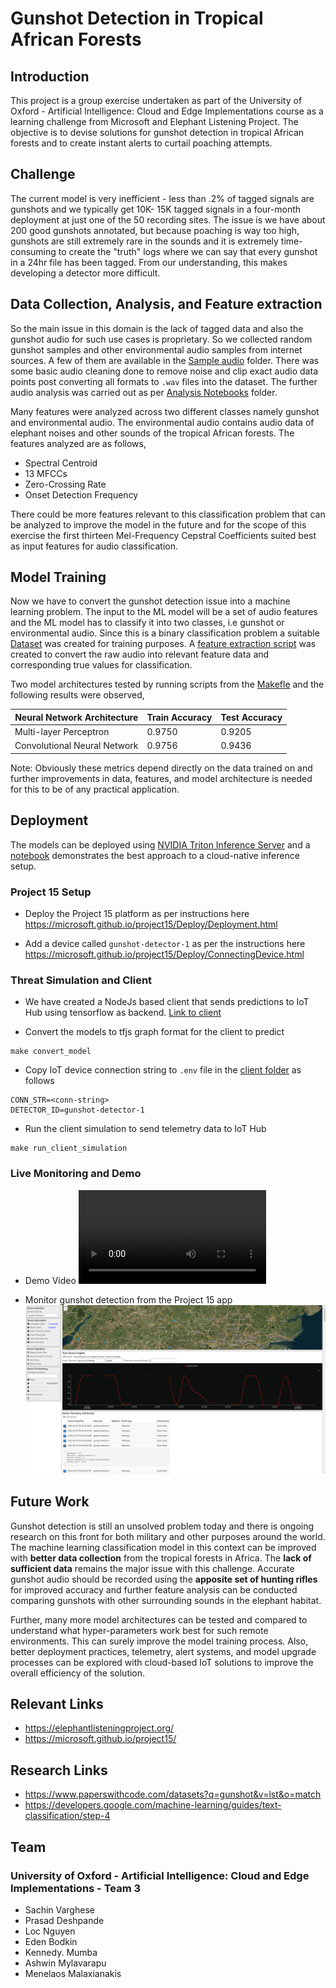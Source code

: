 # Gunshot Detection in Tropical African Forests
## Introduction

This project is a group exercise undertaken as part of the University of Oxford - Artificial Intelligence: Cloud and Edge Implementations course as a learning challenge from Microsoft and Elephant Listening Project. The objective is to devise solutions for gunshot detection in tropical African forests and to create instant alerts to curtail poaching attempts. 

## Challenge

The current model is very inefficient - less than .2% of tagged signals are gunshots and we typically get 10K- 15K tagged signals in a four-month deployment at just one of the 50 recording sites. The issue is we have about 200 good gunshots annotated, but because poaching is way too high, gunshots are still extremely rare in the sounds and it is extremely time-consuming to create the "truth" logs where we can say that every gunshot in a 24hr file has been tagged. From our understanding, this makes developing a detector more difficult.

## Data Collection, Analysis, and Feature extraction

So the main issue in this domain is the lack of tagged data and also the gunshot audio for such use cases is proprietary. So we collected random gunshot samples and other environmental audio samples from internet sources. A few of them are available in the [Sample audio](../Code/Sample_Audio_Data) folder. There was some basic audio cleaning done to remove noise and clip exact audio data points post converting all formats to `.wav` files into the dataset. The further audio analysis was carried out as per [Analysis Notebooks](../Code/Analysis) folder.

Many features were analyzed across two different classes namely gunshot and environmental audio. The environmental audio contains audio data of elephant noises and other sounds of the tropical African forests. The features analyzed are as follows,

- Spectral Centroid
- 13 MFCCs
- Zero-Crossing Rate
- Onset Detection Frequency

There could be more features relevant to this classification problem that can be analyzed to improve the model in the future and for the scope of this exercise the first thirteen Mel-Frequency Cepstral Coefficients suited best as input features for audio classification.

## Model Training

Now we have to convert the gunshot detection issue into a machine learning problem. The input to the ML model will be a set of audio features and the ML model has to classify it into two classes, i.e gunshot or environmental audio. Since this is a binary classification problem a suitable [Dataset](../Code/Dataset) was created for training purposes. A [feature extraction script](../Code/Model_Training/feature_extraction.py) was created to convert the raw audio into relevant feature data and corresponding true values for classification.

Two model architectures tested by running scripts from the [Makefle](../Code/Model_Training/Makefile) and the following results were observed,

| Neural Network Architecture                | Train Accuracy | Test Accuracy |
| ---------------------------- | -------------- | ------------- |
| Multi-layer Perceptron       | 0.9750         | 0.9205        |
| Convolutional Neural Network | 0.9756         | 0.9436        |

Note: Obviously these metrics depend directly on the data trained on and further improvements in data, features, and model architecture is needed for this to be of any practical application.

## Deployment

The models can be deployed using [NVIDIA Triton Inference Server](https://developer.nvidia.com/nvidia-triton-inference-server) and a [notebook](../Code/Deployment/deploy.ipynb) demonstrates the best approach to a cloud-native inference setup.

### Project 15 Setup

- Deploy the Project 15 platform as per instructions here https://microsoft.github.io/project15/Deploy/Deployment.html

- Add a device called `gunshot-detector-1` as per the instructions here https://microsoft.github.io/project15/Deploy/ConnectingDevice.html


### Threat Simulation and Client

* We have created a NodeJs based client that sends predictions to IoT Hub using tensorflow as backend. [Link to client](../Code/Deployment/Client)

* Convert the models to tfjs graph format for the client to predict
```
make convert_model
```

* Copy IoT device connection string to `.env` file in the [client folder](../Code/Deployment/Client) as follows

```
CONN_STR=<conn-string>
DETECTOR_ID=gunshot-detector-1
```

* Run the client simulation to send telemetry data to IoT Hub
```
make run_client_simulation
```

### Live Monitoring and Demo

- Demo Video
![demo](video.mp4)

- Monitor gunshot detection from the Project 15 app
  ![gunshot_telemetry](../elp_monitor.png)


## Future Work

Gunshot detection is still an unsolved problem today and there is ongoing research on this front for both military and other purposes around the world. The machine learning classification model in this context can be improved with **better data collection** from the tropical forests in Africa. The **lack of sufficient data** remains the major issue with this challenge. Accurate gunshot audio should be recorded using the **apposite set of hunting rifles** for improved accuracy and further feature analysis can be conducted comparing gunshots with other surrounding sounds in the elephant habitat. 

Further, many more model architectures can be tested and compared to understand what hyper-parameters work best for such remote environments. This can surely improve the model training process. Also, better deployment practices, telemetry, alert systems, and model upgrade processes can be explored with cloud-based IoT solutions to improve the overall efficiency of the solution.

## Relevant Links

- https://elephantlisteningproject.org/
- https://microsoft.github.io/project15/

## Research Links

- https://www.paperswithcode.com/datasets?q=gunshot&v=lst&o=match
- https://developers.google.com/machine-learning/guides/text-classification/step-4

## Team

### University of Oxford - Artificial Intelligence: Cloud and Edge Implementations - Team 3

- Sachin Varghese
- Prasad Deshpande
- Loc Nguyen
- Eden Bodkin
- Kennedy. Mumba
- Ashwin Mylavarapu
- Menelaos Malaxianakis